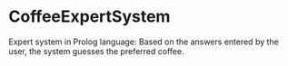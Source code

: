 # CoffeeExpertSystem
Expert system in Prolog language: Based on the answers entered by the user, the system guesses the preferred coffee.
